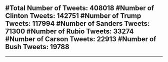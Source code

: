 #Total Number of Tweets: 408018 
#Number of Clinton Tweets: 142751
#Number of Trump Tweets: 117994
#Number of Sanders Tweets: 71300
#Number of Rubio Tweets: 33274
#Number of Carson Tweets: 22913
#Number of Bush Tweets: 19788
---
---
